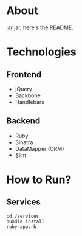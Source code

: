 # About

jar jar, here's the README.

# Technologies

## Frontend

- jQuery
- Backbone
- Handlebars

## Backend

- Ruby
- Sinatra
- DataMapper (ORM)
- Slim

# How to Run?

## Services

    cd /services
    bundle install
    ruby app.rb
